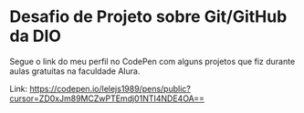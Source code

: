 # Desafio de Projeto sobre Git/GitHub da DIO

Segue o link do meu perfil no CodePen com alguns projetos que fiz durante aulas gratuitas na faculdade Alura.

Link: https://codepen.io/lelejs1989/pens/public?cursor=ZD0xJm89MCZwPTEmdj01NTI4NDE4OA==

